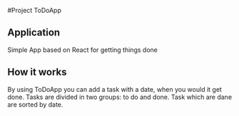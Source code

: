 #Project ToDoApp

## Application
Simple App based on React for getting things done

## How it works
By using ToDoApp you can add a task with a date, when you would it get done.
Tasks are divided in two groups: to do and done. Task which are dane are sorted by date.